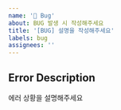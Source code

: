 ```yaml
---
name: '🐞 Bug'
about: BUG 발생 시 작성해주세요
title: '[BUG] 설명을 작성해주세요'
labels: bug
assignees: ''
---
```


## Error Description

에러 상황을 설명해주세요
